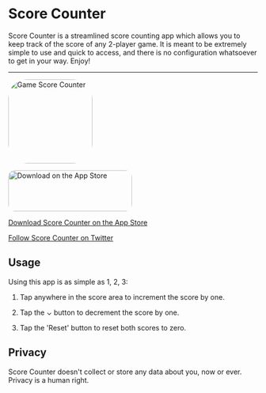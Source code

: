 # Score Counter

Score Counter is a streamlined score counting app which allows you to keep track of the score of any 2-player game. It is meant to be extremely simple to use and quick to access, and there is no configuration whatsoever to get in your way. Enjoy!

---

<a href="https://apps.apple.com/us/app/game-score-counter/id1396261289?itscg=30200&amp;itsct=apps_box_appicon" style="width: 170px; height: 170px; border-radius: 22%; overflow: hidden; display: inline-block; vertical-align: middle;"><img src="https://is5-ssl.mzstatic.com/image/thumb/Purple125/v4/bc/fc/27/bcfc2736-11d5-a831-b782-9ee0ac1b38a4/AppIcon-0-1x_U007emarketing-0-7-0-85-220.png/540x540bb.jpg" alt="Game Score Counter" style="width: 170px; height: 170px; border-radius: 22%; overflow: hidden; display: inline-block; vertical-align: middle;"></a>

<a href="https://apps.apple.com/us/app/game-score-counter/id1396261289?itsct=apps_box_badge&amp;itscg=30200" style="display: inline-block; overflow: hidden; border-radius: 13px; width: 250px; height: 83px;"><img src="https://tools.applemediaservices.com/api/badges/download-on-the-app-store/black/en-us?size=250x83&amp;releaseDate=1532304000&h=063cade013887365807d071c7b1b3f68" alt="Download on the App Store" style="border-radius: 13px; width: 250px; height: 83px;"></a>

[Download Score Counter on the App Store](https://apps.apple.com/us/app/game-score-counter/id1396261289) 

[Follow Score Counter on Twitter](https://twitter.com/scorecounterapp)

## Usage

Using this app is as simple as 1, 2, 3:

1. Tap anywhere in the score area to increment the score by one.

2. Tap the ⌄ button to decrement the score by one.

3. Tap the 'Reset' button to reset both scores to zero.


## Privacy

Score Counter doesn't collect or store any data about you, now or ever. Privacy is a human right.
